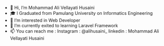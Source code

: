 - 👋 Hi, I’m Mohammad Ali Vellayati Husaini
- 🎓 I Graduated from Pamulang University on Informatics Engineering
- 👀 I’m interested in Web Developer
- 🌱 I’m currently exited to learning Laravel Framework
- 📫 You can reach me :
Instagram : @alihusaini_
linkedin : Mohammad Ali Vellayati Husaini



<!---
husencoolwolf/husencoolwolf is a ✨ special ✨ repository because its `README.md` (this file) appears on your GitHub profile.
You can click the Preview link to take a look at your changes.
--->
